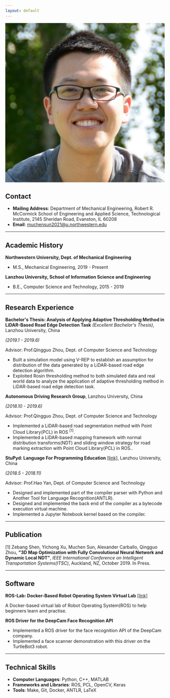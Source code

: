 ```yaml
---
layout: default
---
```


<img class="profile-picture" src="msun_small.jpg">

## Contact

* **Mailing Address**: Department of Mechanical Engineering, Robert R. McCormick School of Engineering and Applied Science, Technological Institute, 2145 Sheridan Road, Evanston, IL 60208
* **Email**: [muchensun2021@u.northwestern.edu](mailto:muchensun2021@u.northwestern.edu)

***

## Academic History

**Northwestern University, Dept. of Mechanical Engineering**

 - M.S., Mechanical Engineering, 2019 - Present

**Lanzhou University, School of Information Science and Engineering**

 - B.E., Computer Science and Technology, 2015 - 2019

***

## Research Experience

**Bachelor's Thesis: Analysis of Applying Adaptive Thresholding Method in LiDAR-Based Road Edge Detection Task** *(Excellent Bachelor's Thesis)*, Lanzhou University, China

*(2019.1 - 2019.6)*

Advisor: Prof.Qingguo Zhou, Dept. of Computer Science and Technology

 - Built a simulation model using V-REP to establish an assumption for distribution of the data generated by a LiDAR-based road edge detection algorithm.
 - Exploited Rosin thresholding method to both simulated data and real world data to analyze the application of adaptive thresholding method in LiDAR-based road edge detection task.

**Autonomous Driving Research Group**, Lanzhou University, China 

*(2018.10 - 2019.6)*

Advisor: Prof.Qingguo Zhou, Dept. of Computer Science and Technology

 - Implemented a LiDAR-based road segmentation method with Point Cloud Library(PCL) in ROS <sup>[1]</sup>.
 - Implemented a LiDAR-based mapping framework with normal distribution transforms(NDT) and sliding window strategy for road marking extraction with Point Cloud Library(PCL) in ROS..

**StuPyd: Language For Programming Education** [\[link\]](https://github.com/StuPyd/stupyd-lang), Lanzhou University, China

*(2018.5 - 2018.11)*

Advisor: Prof.Hao Yan, Dept. of Computer Science and Technology

 - Designed and implemented part of the compiler parser with Python and Another Tool for Language Recognition(ANTLR).
 - Designed and implemented the back end of the compiler as a bytecode execution virtual machine.
 - Implemented a Jupyter Notebook kernel based on the compiler.

***

## Publication

[1] Zebang Shen, Yichong Xu, Muchen Sun, Alexander Carballo, Qingguo Zhou, **"3D Map Optimization with Fully Convolutional Neural Network and Dynamic Local NDT"**, *IEEE International Conference on Intelligent Transportation Systems(ITSC)*, Auckland, NZ, October 2019. In Press.


***

## Software

**ROS-Lab: Docker-Based Robot Operating System Virtual Lab** [\[link\]](https://pypi.org/project/ros-lab/)

A Docker-based virtual lab of Robot Operating System(ROS) to help beginners learn and practise. 
 
**ROS Driver for the DeepCam Face Recognition API**
 - Implemented a ROS driver for the face recognition API of the DeepCam company.
 - Implemented a face scanner demonstration with this driver on the TurtleBot3 robot.

***

## Technical Skills

 - **Computer Languages**: Python, C++, MATLAB
 - **Frameworks and Libraries**: ROS, PCL, OpenCV, Keras
 - **Tools**: Make, Git, Docker, ANTLR, LaTeX
